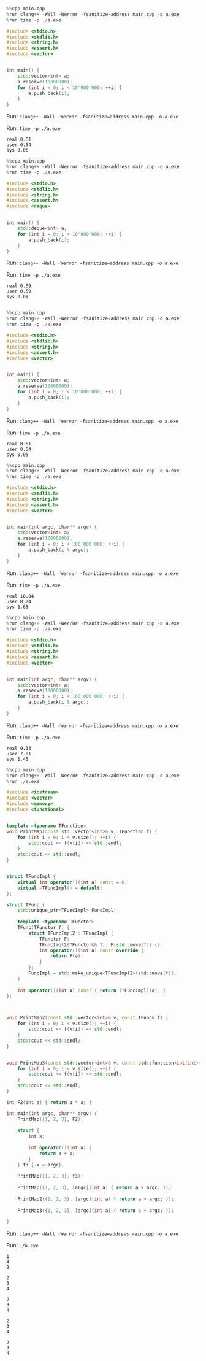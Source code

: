 



```python

```


```cpp
%%cpp main.cpp
%run clang++ -Wall -Werror -fsanitize=address main.cpp -o a.exe
%run time -p ./a.exe 

#include <stdio.h>
#include <stdlib.h>
#include <string.h>
#include <assert.h>
#include <vector>


int main() {
    std::vector<int> a;
    a.reserve(10000000);
    for (int i = 0; i < 10'000'000; ++i) {
        a.push_back(i);
    }
}
```


Run: `clang++ -Wall -Werror -fsanitize=address main.cpp -o a.exe`



Run: `time -p ./a.exe`


    real 0.61
    user 0.54
    sys 0.06



```cpp
%%cpp main.cpp
%run clang++ -Wall -Werror -fsanitize=address main.cpp -o a.exe
%run time -p ./a.exe 

#include <stdio.h>
#include <stdlib.h>
#include <string.h>
#include <assert.h>
#include <deque>


int main() {
    std::deque<int> a;
    for (int i = 0; i < 10'000'000; ++i) {
        a.push_back(i);
    }
}
```


Run: `clang++ -Wall -Werror -fsanitize=address main.cpp -o a.exe`



Run: `time -p ./a.exe`


    real 0.69
    user 0.59
    sys 0.09



```python

```


```cpp
%%cpp main.cpp
%run clang++ -Wall -Werror -fsanitize=address main.cpp -o a.exe
%run time -p ./a.exe 

#include <stdio.h>
#include <stdlib.h>
#include <string.h>
#include <assert.h>
#include <vector>


int main() {
    std::vector<int> a;
    a.reserve(10000000);
    for (int i = 0; i < 10'000'000; ++i) {
        a.push_back(i);
    }
}
```


Run: `clang++ -Wall -Werror -fsanitize=address main.cpp -o a.exe`



Run: `time -p ./a.exe`


    real 0.61
    user 0.54
    sys 0.05



```cpp
%%cpp main.cpp
%run clang++ -Wall -Werror -fsanitize=address main.cpp -o a.exe
%run time -p ./a.exe 

#include <stdio.h>
#include <stdlib.h>
#include <string.h>
#include <assert.h>
#include <vector>


int main(int argc, char** argv) {
    std::vector<int> a;
    a.reserve(10000000);
    for (int i = 0; i < 100'000'000; ++i) {
        a.push_back(i % argc);
    }
}
```


Run: `clang++ -Wall -Werror -fsanitize=address main.cpp -o a.exe`



Run: `time -p ./a.exe`


    real 10.04
    user 8.24
    sys 1.65



```cpp
%%cpp main.cpp
%run clang++ -Wall -Werror -fsanitize=address main.cpp -o a.exe
%run time -p ./a.exe 

#include <stdio.h>
#include <stdlib.h>
#include <string.h>
#include <assert.h>
#include <vector>


int main(int argc, char** argv) {
    std::vector<int> a;
    a.reserve(10000000);
    for (int i = 0; i < 100'000'000; ++i) {
        a.push_back(i & argc);
    }
}
```


Run: `clang++ -Wall -Werror -fsanitize=address main.cpp -o a.exe`



Run: `time -p ./a.exe`


    real 9.33
    user 7.81
    sys 1.45



```cpp
%%cpp main.cpp
%run clang++ -Wall -Werror -fsanitize=address main.cpp -o a.exe
%run ./a.exe 

#include <iostream>
#include <vector>
#include <memory>
#include <functional>


template <typename TFunction>
void PrintMap(const std::vector<int>& v, TFunction f) {
    for (int i = 0; i < v.size(); ++i) {
        std::cout << f(v[i]) << std::endl;
    }
    std::cout << std::endl;
}


struct TFuncImpl {
    virtual int operator()(int a) const = 0;
    virtual ~TFuncImpl() = default;
};

struct TFunc {
    std::unique_ptr<TFuncImpl> FuncImpl;
        
    template <typename TFunctor>
    TFunc(TFunctor f) {
        struct TFuncImpl2 : TFuncImpl {
            TFunctor F;
            TFuncImpl2(TFunctor&& f): F(std::move(f)) {}
            int operator()(int a) const override {
                return F(a);
            }
        };
        FuncImpl = std::make_unique<TFuncImpl2>(std::move(f));
    }
    
    int operator()(int a) const { return (*FuncImpl)(a); }
};



void PrintMap2(const std::vector<int>& v, const TFunc& f) {
    for (int i = 0; i < v.size(); ++i) {
        std::cout << f(v[i]) << std::endl;
    }
    std::cout << std::endl;
}


void PrintMap3(const std::vector<int>& v, const std::function<int(int)>& f) {
    for (int i = 0; i < v.size(); ++i) {
        std::cout << f(v[i]) << std::endl;
    }
    std::cout << std::endl;
}

int F2(int a) { return a * a; }

int main(int argc, char** argv) {
    PrintMap({1, 2, 3}, F2);
    
    struct {
        int x;
        
        int operator()(int a) {
            return a + x;
        }
    } f3 {.x = argc};
    
    PrintMap({1, 2, 3}, f3);
    
    PrintMap({1, 2, 3}, [argc](int a) { return a + argc; });
    
    PrintMap2({1, 2, 3}, [argc](int a) { return a + argc; });
    
    PrintMap3({1, 2, 3}, [argc](int a) { return a + argc; });
    
}
```


Run: `clang++ -Wall -Werror -fsanitize=address main.cpp -o a.exe`



Run: `./a.exe`


    1
    4
    9
    
    2
    3
    4
    
    2
    3
    4
    
    2
    3
    4
    
    2
    3
    4
    



```python

```
